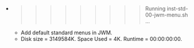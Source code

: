 * >>>>>>>>> Running inst-std-00-jwm-menu.sh ...
  * Add default standard menus in JWM.
  * Disk size = 3149584K. Space Used = 4K. Runtime = 00:00:00:00.
